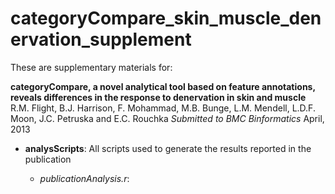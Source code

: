 # categoryCompare_skin_muscle_denervation_supplement

These are supplementary materials for:

**categoryCompare, a novel analytical tool based on feature annotations, reveals differences in the response to denervation in skin and muscle**
R.M. Flight, B.J. Harrison, F. Mohammad, M.B. Bunge, L.M. Mendell, L.D.F. Moon, J.C. Petruska and E.C. Rouchka
*Submitted to BMC Binformatics* April, 2013

  * **analysScripts**: All scripts used to generate the results reported in the publication

    * *publicationAnalysis.r*:


